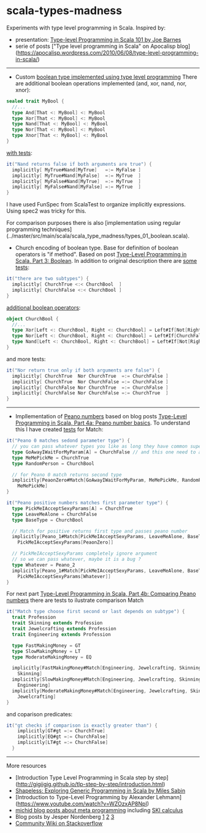 # scala-types-madness

Experiments with type level programming in Scala. Inspired by:
- presentation: [Type-level Programming in Scala 101 by Joe Barnes](https://www.youtube.com/watch?v=_-J4YRI1rAw)
- serie of posts ["Type level programming in Scala" on Apocalisp blog] (https://apocalisp.wordpress.com/2010/06/08/type-level-programming-in-scala/)

---

* Custom [boolean type implemented using type level programming](../master/src/main/scala/scala_type_madness/types_01_boolean_using_types.scala) 
There are additional boolean operations implemented (and, xor, nand, nor, xnor):
```scala
sealed trait MyBool {
  //...
  type And[That <: MyBool] <: MyBool
  type Xor[That <: MyBool] <: MyBool
  type Nand[That <: MyBool] <: MyBool
  type Nor[That <: MyBool] <: MyBool
  type Xnor[That <: MyBool] <: MyBool
}
```
[with tests](../master/src/test/scala/scala_type_madness/types_01_boolean_using_types_spec.scala):
```scala
it("Nand returns false if both arguments are true") {
  implicitly[ MyTrue#Nand[MyTrue]   =:= MyFalse ]
  implicitly[ MyTrue#Nand[MyFalse]  =:= MyTrue  ]
  implicitly[ MyFalse#Nand[MyTrue]  =:= MyTrue  ]
  implicitly[ MyFalse#Nand[MyFalse] =:= MyTrue  ]
}
```
I have used FunSpec from ScalaTest to organize implicitly expressions. Using spec2 was tricky for this.

For comparison purposes there is also [implementation using regular programming techniques] (../master/src/main/scala/scala_type_madness/types_01_boolean.scala).

* Church encoding of boolean type. Base for definition of boolean operators is "if method". Based on post [Type-Level Programming in Scala, Part 3: Boolean](https://apocalisp.wordpress.com/2010/06/13/type-level-programming-in-scala-part-3-boolean/). In addition to original description there are [some tests](../master/src/test/scala/scala_type_madness/types_03_church_booleans_spec.scala):
```scala
it("there are two subtypes") {
  implicitly[ ChurchTrue <:< ChurchBool  ]
  implicitly[ ChurchFalse <:< ChurchBool ]
}
```
[additional boolean operators](../master/src/main/scala/scala_type_madness/types_03_church_booleans.scala):
```scala
object ChurchBool {
  //...
  type Xor[Left <: ChurchBool, Right <: ChurchBool] = Left#If[Not[Right], Right, ChurchBool]
  type Nor[Left <: ChurchBool, Right <: ChurchBool] = Left#If[ChurchFalse,Not[Right],ChurchBool]
  type Nand[Left <: ChurchBool, Right <: ChurchBool] = Left#If[Not[Right], ChurchTrue, ChurchBool]
}
```
and more tests:
```scala
it("Nor return true only if both arguments are false") {
  implicitly[ ChurchTrue  Nor ChurchTrue  =:= ChurchFalse ]
  implicitly[ ChurchTrue  Nor ChurchFalse =:= ChurchFalse ]
  implicitly[ ChurchFalse Nor ChurchTrue  =:= ChurchFalse ]
  implicitly[ ChurchFalse Nor ChurchFalse =:= ChurchTrue  ]
}
```
---
* Impllementation of [Peano numbers](../master/src/test/scala/scala_type_madness/types_04_peano_num_spec.scala) based on blog posts [Type-Level Programming in Scala, Part 4a: Peano number basics](https://apocalisp.wordpress.com/2010/06/16/type-level-programming-in-scala-part-4a-peano-number-basics/). To understand this I have created [tests](../master/src/main/scala/scala_type_madness/types_04_peano_num.scala) for Match:
```scala
it("Peano 0 matches sedond parameter type") {
  // you can pass whatever types you like as long they have common super type
  type GoAwayIWaitForMyParam[A] = ChurchFalse // and this one need to accept type param
  type MeMePickMe = ChurchTrue
  type RandomPerson = ChurchBool

  // for Peano 0 match returns second type
  implicitly[PeaonZero#Match[GoAwayIWaitForMyParam, MeMePickMe, RandomPerson] =:= 
    MeMePickMe]
}

it("Peano positive numbers matches first parameter type") {
  type PickMeIAcceptSexyParams[A] = ChurchTrue
  type LeaveMeAlone = ChurchFalse
  type BaseType = ChurchBool

  // Match for positive returns first type and passes peano number
  implicitly[Peano_1#Match[PickMeIAcceptSexyParams, LeaveMeAlone, BaseType] =:= 
    PickMeIAcceptSexyParams[PeaonZero]]

  // PickMeIAcceptSexyParams completely ignore argument 
  // so we can pass whatever, maybe it is a bug ?
  type Whatever = Peano_2 
  implicitly[Peano_1#Match[PickMeIAcceptSexyParams, LeaveMeAlone, BaseType] =:= 
    PickMeIAcceptSexyParams[Whatever]]
}
```
For next part [Type-Level Programming in Scala, Part 4b: Comparing Peano numbers](https://apocalisp.wordpress.com/2010/06/17/type-level-programming-in-scala-part-4b-comparing-peano-numbers/) there are tests to ilustrate comparison Match
```scala
it("Match type choose first second or last depends on subtype") {
  trait Profession
  trait Skinning extends Profession
  trait Jewelcrafting extends Profession
  trait Engineering extends Profession

  type FastMakingMoney = GT
  type SlowMakingMoney = LT
  type ModerateMakingMoney = EQ

  implicitly[FastMakingMoney#Match[Engineering, Jewelcrafting, Skinning, Profession] =:=
    Skinning]
  implicitly[SlowMakingMoney#Match[Engineering, Jewelcrafting, Skinning, Profession] =:=
    Engineering]
  implicitly[ModerateMakingMoney#Match[Engineering, Jewelcrafting, Skinning, Profession] =:=
    Jewelcrafting]
}
```
and coparison predicates:
```scala
it("gt checks if comparison is exactly greater than") {
    implicitly[GT#gt =:= ChurchTrue]
    implicitly[EQ#gt =:= ChurchFalse]
    implicitly[LT#gt =:= ChurchFalse]
  }
```

---
More resources
* [Introduction Type Level Programming in Scala step by step] (http://gigiigig.github.io/tlp-step-by-step/introduction.html)
* [Shapeless: Exploring Generic Programming in Scala by Miles Sabin](https://www.youtube.com/watch?v=GDbNxL8bqkY)
* [Introduction to Type-Level Programming by Alexander Lehmann] (https://www.youtube.com/watch?v=WZOzxAP8NpI)
* [michid blog posts about meta programming](https://michid.wordpress.com/tag/meta-programming/) including [SKI calculus](https://michid.wordpress.com/2010/01/29/scala-type-level-encoding-of-the-ski-calculus/) 
* Blog posts by Jesper Nordenberg [1](http://jnordenberg.blogspot.com/2008/08/hlist-in-scala.html) [2](http://jnordenberg.blogspot.com/2008/09/hlist-in-scala-revisited-or-scala.html) [3](http://jnordenberg.blogspot.com/2009/09/type-lists-and-heterogeneously-typed.html)
* [Community Wiki on Stackoverflow](http://stackoverflow.com/questions/4415511/scala-type-programming-resources)
